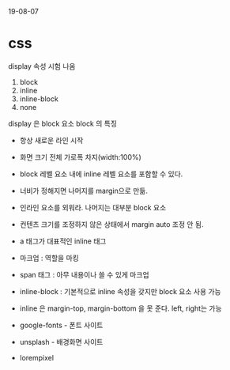 19-08-07

# css

display 속성 시험 나옴
1. block
2. inline
3. inline-block
4. none

display 은 block 요소 
block 의 특징 
- 항상 새로운 라인 시작
- 화면 크기 전체 가로폭 차지(width:100%)
- block 레벨 요소 내에 inline 레벨 요소를 포함할 수 있다.
- 너비가 정해지면 나머지를 margin으로 만듦.

- 인라인 요소를 외워라. 나머지는 대부분 block 요소



- 컨텐츠 크기를 조정하지 않은 상태에서 margin auto 조정 안 됨.
- a 태그가 대표적인 inline 태그

- 마크업 : 역할을 마킹
- span 태그 : 아무 내용이나 쓸 수 있게 마크업
- inline-block : 기본적으로 inline 속성을 갖지만 block 요소 사용 가능

- inline 은 margin-top, margin-bottom 을 못 준다. left, right는 가능
- google-fonts - 폰트 사이트
- unsplash - 배경화면 사이트
- lorempixel